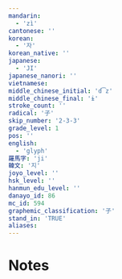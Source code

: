 ```yaml
---
mandarin:
  - 'zì'
cantonese: ''
korean:
  - '자'
korean_native: ''
japanese:
  - 'JI'
japanese_nanori: ''
vietnamese:
middle_chinese_initial: 'd͡z'
middle_chinese_final: 'ɨ'
stroke_count: ''
radical: '子'
skip_number: '2-3-3'
grade_level: 1
pos: ''
english:
  - 'glyph'
羅馬字: 'ji'
韓文: '지'
joyo_level: ''
hsk_level: ''
hanmun_edu_level: ''
danayo_id: 86
mc_id: 594
graphemic_classification: '子'
stand_in: 'TRUE'
aliases:
---
```


# Notes
